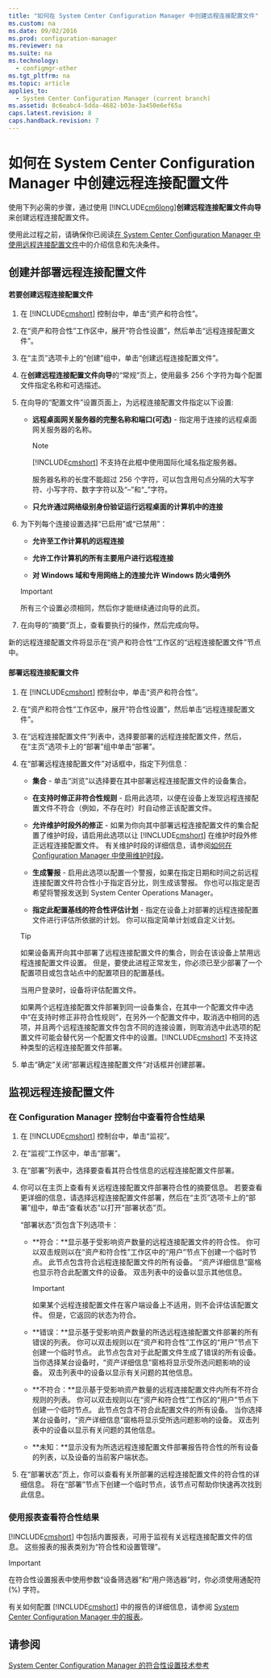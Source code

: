 ```yaml
---
title: "如何在 System Center Configuration Manager 中创建远程连接配置文件"
ms.custom: na
ms.date: 09/02/2016
ms.prod: configuration-manager
ms.reviewer: na
ms.suite: na
ms.technology: 
  - configmgr-other
ms.tgt_pltfrm: na
ms.topic: article
applies_to: 
  - System Center Configuration Manager (current branch)
ms.assetid: 8c6eabc4-5dda-4682-b03e-3a450e6ef65a
caps.latest.revision: 8
caps.handback.revision: 7
---
```

# 如何在 System Center Configuration Manager 中创建远程连接配置文件
使用下列必需的步骤，通过使用 [!INCLUDE[cm6long](../LocTest/includes/cm6long_md.md)]**创建远程连接配置文件向导**来创建远程连接配置文件。  
  
 使用此过程之前，请确保你已阅读[在 System Center Configuration Manager 中使用远程连接配置文件](../LocTest/Working-with-remote-connection-profiles-in-System-Center-Configuration-Manager.md)中的介绍信息和先决条件。  
  
## 创建并部署远程连接配置文件  
  
#### 若要创建远程连接配置文件  
  
1.  在 [!INCLUDE[cmshort](../LocTest/includes/cmshort_md.md)] 控制台中，单击“资产和符合性”。  
  
2.  在“资产和符合性”工作区中，展开“符合性设置”，然后单击“远程连接配置文件”。  
  
3.  在“主页”选项卡上的“创建”组中，单击“创建远程连接配置文件”。  
  
4.  在**创建远程连接配置文件向导**的“常规”页上，使用最多 256 个字符为每个配置文件指定名称和可选描述。  
  
5.  在向导的“配置文件”设置页面上，为远程连接配置文件指定以下设置:  
  
    -   **远程桌面网关服务器的完整名称和端口\(可选\)** \- 指定用于连接的远程桌面网关服务器的名称。  
  
        > [!NOTE]  
        >  [!INCLUDE[cmshort](../LocTest/includes/cmshort_md.md)] 不支持在此框中使用国际化域名指定服务器。  
        >   
        >  服务器名称的长度不能超过 256 个字符，可以包含用句点分隔的大写字符、小写字符、数字字符以及“–”和“\_”字符。  
  
    -   **只允许通过网络级别身份验证运行远程桌面的计算机中的连接**  
  
6.  为下列每个连接设置选择“已启用”或“已禁用”：  
  
    -   **允许至工作计算机的远程连接**  
  
    -   **允许工作计算机的所有主要用户进行远程连接**  
  
    -   **对 Windows 域和专用网络上的连接允许 Windows 防火墙例外**  
  
    > [!IMPORTANT]  
    >  所有三个设置必须相同，然后你才能继续通过向导的此页。  
  
7.  在向导的“摘要”页上，查看要执行的操作，然后完成向导。  
  
 新的远程连接配置文件将显示在“资产和符合性”工作区的“远程连接配置文件”节点中。  
  
#### 部署远程连接配置文件  
  
1.  在 [!INCLUDE[cmshort](../LocTest/includes/cmshort_md.md)] 控制台中，单击“资产和符合性”。  
  
2.  在“资产和符合性”工作区中，展开“符合性设置”，然后单击“远程连接配置文件”。  
  
3.  在“远程连接配置文件”列表中，选择要部署的远程连接配置文件，然后，在“主页”选项卡上的“部署”组中单击“部署”。  
  
4.  在“部署远程连接配置文件”对话框中，指定下列信息：  
  
    -   **集合** \- 单击“浏览”以选择要在其中部署远程连接配置文件的设备集合。  
  
    -   **在支持时修正非符合性规则** \- 启用此选项，以便在设备上发现远程连接配置文件不符合（例如，不存在时）时自动修正该配置文件。  
  
    -   **允许维护时段外的修正** \- 如果为你向其中部署远程连接配置文件的集合配置了维护时段，请启用此选项以让 [!INCLUDE[cmshort](../LocTest/includes/cmshort_md.md)] 在维护时段外修正远程连接配置文件。 有关维护时段的详细信息，请参阅[如何在 Configuration Manager 中使用维护时段](../LocTest/How-to-use-maintenance-windows-in-System-Center-Configuration-Manager.md)。  
  
    -   **生成警报** \- 启用此选项以配置一个警报，如果在指定日期和时间之前远程连接配置文件符合性小于指定百分比，则生成该警报。 你也可以指定是否希望将警报发送到 System Center Operations Manager。  
  
    -   **指定此配置基线的符合性评估计划** \- 指定在设备上对部署的远程连接配置文件进行评估所依据的计划。 你可以指定简单计划或自定义计划。  
  
    > [!TIP]  
    >  如果设备离开向其中部署了远程连接配置文件的集合，则会在该设备上禁用远程连接配置文件设置。 但是，要使此进程正常发生，你必须已至少部署了一个配置项目或包含站点中的配置项目的配置基线。  
    >   
    >  当用户登录时，设备将评估配置文件。  
    >   
    >  如果两个远程连接配置文件部署到同一设备集合，在其中一个配置文件中选中“在支持时修正非符合性规则”，在另外一个配置文件中，取消选中相同的选项，并且两个远程连接配置文件包含不同的连接设置，则取消选中此选项的配置文件可能会替代另一个配置文件中的设置。[!INCLUDE[cmshort](../LocTest/includes/cmshort_md.md)] 不支持这种类型的远程连接配置文件部署。  
  
5.  单击“确定”关闭“部署远程连接配置文件”对话框并创建部署。  
  
## 监视远程连接配置文件  
  
### 在 Configuration Manager 控制台中查看符合性结果  
  
1.  在 [!INCLUDE[cmshort](../LocTest/includes/cmshort_md.md)] 控制台中，单击“监视”。  
  
2.  在“监视”工作区中，单击“部署”。  
  
3.  在“部署”列表中，选择要查看其符合性信息的远程连接配置文件部署。  
  
4.  你可以在主页上查看有关远程连接配置文件部署符合性的摘要信息。 若要查看更详细的信息，请选择远程连接配置文件部署，然后在“主页”选项卡上的“部署”组中，单击“查看状态”以打开“部署状态”页。  
  
     “部署状态”页包含下列选项卡：  
  
    -   **符合：**显示基于受影响资产数量的远程连接配置文件的符合性。 你可以双击规则以在“资产和符合性”工作区中的“用户”节点下创建一个临时节点。 此节点包含符合远程连接配置文件的所有设备。 “资产详细信息”窗格也显示符合此配置文件的设备。 双击列表中的设备以显示其他信息。  
  
        > [!IMPORTANT]  
        >  如果某个远程连接配置文件在客户端设备上不适用，则不会评估该配置文件。 但是，它返回的状态为符合。  
  
    -   **错误：**显示基于受影响资产数量的所选远程连接配置文件部署的所有错误的列表。 你可以双击规则以在“资产和符合性”工作区的“用户”节点下创建一个临时节点。 此节点包含对于此配置文件生成了错误的所有设备。 当你选择某台设备时，“资产详细信息”窗格将显示受所选问题影响的设备。 双击列表中的设备以显示有关问题的其他信息。  
  
    -   **不符合：**显示基于受影响资产数量的远程连接配置文件内所有不符合规则的列表。 你可以双击规则以在“资产和符合性”工作区的“用户”节点下创建一个临时节点。 此节点包含不符合此配置文件的所有设备。 当你选择某台设备时，“资产详细信息”窗格将显示受所选问题影响的设备。 双击列表中的设备以显示有关问题的其他信息。  
  
    -   **未知：**显示没有为所选远程连接配置文件部署报告符合性的所有设备的列表，以及设备的当前客户端状态。  
  
5.  在“部署状态”页上，你可以查看有关所部署的远程连接配置文件的符合性的详细信息。 将在“部署”节点下创建一个临时节点，该节点可帮助你快速再次找到此信息。  
  
### 使用报表查看符合性结果  
 [!INCLUDE[cmshort](../LocTest/includes/cmshort_md.md)] 中包括内置报表，可用于监视有关远程连接配置文件的信息。 这些报表的报表类别为“符合性和设置管理”。  
  
> [!IMPORTANT]  
>  在符合性设置报表中使用参数“设备筛选器”和“用户筛选器”时，你必须使用通配符 \(%\) 字符。  
  
 有关如何配置 [!INCLUDE[cmshort](../LocTest/includes/cmshort_md.md)] 中的报告的详细信息，请参阅 [System Center Configuration Manager 中的报表](../LocTest/Reporting-in-System-Center-Configuration-Manager.md)。  
  
## 请参阅  
 [System Center Configuration Manager 的符合性设置技术参考](../LocTest/Compliance-settings-technical-reference-for-System-Center-Configuration-Manager.md)